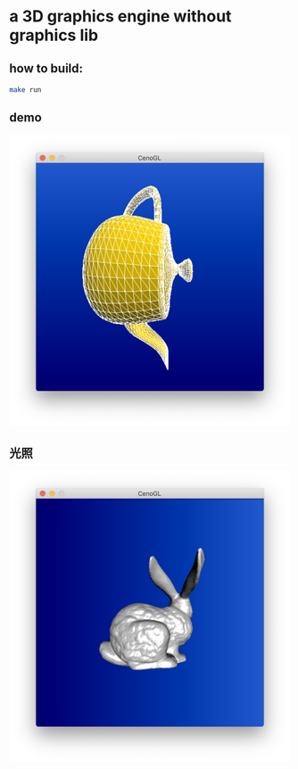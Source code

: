 # a 3D graphics engine without graphics lib

## how to build:
``` bash
make run
```
## demo
![demo1](https://raw.githubusercontent.com/CenoOS/CenoGL/master/img/demo1.jpg)

## 光照
![demo1](https://raw.githubusercontent.com/CenoOS/CenoGL/master/img/demo2.jpg)
